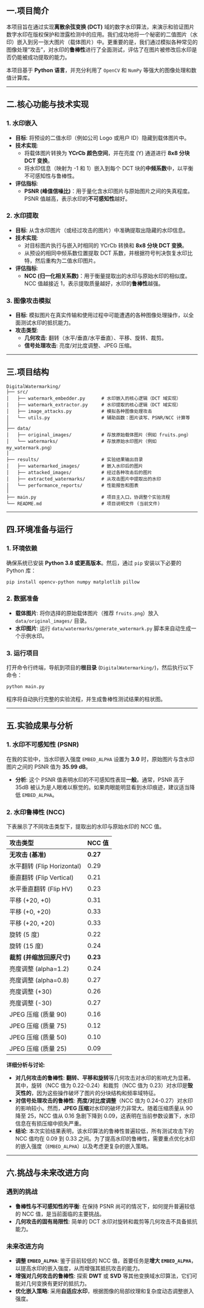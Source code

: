 
## 一.项目简介

本项目旨在通过实现**离散余弦变换 (DCT)** 域的数字水印算法，来演示和验证图片数字水印在版权保护和泄露检测中的应用。我们成功地将一个秘密的二值图片（水印）嵌入到另一张大图片（载体图片）中。更重要的是，我们通过模拟各种常见的图像处理“攻击”，对水印的**鲁棒性**进行了全面测试，评估了在图片被修改后水印是否仍能被成功提取的能力。

本项目基于 **Python 语言**，并充分利用了 `OpenCV` 和 `NumPy` 等强大的图像处理和数值计算库。

-----

## 二.核心功能与技术实现

### 1\. **水印嵌入**

  * **目标**: 将预设的二值水印（例如公司 Logo 或用户 ID）隐藏到载体图片中。
  * **技术实现**:
      * 将载体图片转换为 **YCrCb 颜色空间**，并在亮度 (Y) 通道进行 **8x8 分块 DCT 变换**。
      * 将水印信息（映射为 -1 和 1）嵌入到每个 DCT 块的**中频系数**中，以平衡不可感知性与鲁棒性。
  * **评估指标**:
      * **PSNR (峰值信噪比)**：用于量化含水印图片与原始图片之间的失真程度。PSNR 值越高，表示水印的**不可感知性**越好。

### 2\. **水印提取**

  * **目标**: 从含水印图片（或经过攻击的图片）中准确提取出隐藏的水印信息。
  * **技术实现**:
      * 对目标图片执行与嵌入时相同的 YCrCb 转换和 **8x8 分块 DCT 变换**。
      * 从预设的相同中频系数位置提取 DCT 系数，并根据符号判决恢复水印比特，然后重构为二值水印图片。
  * **评估指标**:
      * **NCC (归一化相关系数)**：用于衡量提取出的水印与原始水印的相似度。NCC 值越接近 1，表示提取质量越好，水印的**鲁棒性**越强。

### 3\. **图像攻击模拟**

  * **目标**: 模拟图片在真实传输和使用过程中可能遭遇的各种图像处理操作，以全面测试水印的抵抗能力。
  * **攻击类型**:
      * **几何攻击**: 翻转（水平/垂直/水平垂直）、平移、旋转、裁剪。
      * **信号处理攻击**: 亮度/对比度调整、JPEG 压缩。

-----

## 三.项目结构

```
DigitalWatermarking/
├── src/
│   ├── watermark_embedder.py      # 水印嵌入的核心逻辑（DCT 域实现）
│   ├── watermark_extractor.py     # 水印提取的核心逻辑（DCT 域实现）
│   ├── image_attacks.py           # 模拟各种图像处理攻击
│   └── utils.py                   # 辅助函数：图片读写、PSNR/NCC 计算等
│
├── data/
│   ├── original_images/           # 存放原始载体图片（例如 fruits.png）
│   └── watermarks/                # 存放原始水印图片（例如 my_watermark.png）
│
├── results/                       # 实验结果输出目录
│   ├── watermarked_images/        # 嵌入水印后的图片
│   ├── attacked_images/           # 经过各种攻击后的图片
│   ├── extracted_watermarks/      # 从攻击图片中提取出的水印
│   └── performance_reports/       # 性能报告和图表
│
├── main.py                        # 项目主入口，协调整个实验流程
└── README.md                      # 项目说明文件 (当前文件)
```

-----

## 四.环境准备与运行

### 1\. **环境依赖**

确保系统已安装 **Python 3.8 或更高版本**。然后，通过 `pip` 安装以下必要的 Python 库：

```bash
pip install opencv-python numpy matplotlib pillow
```

### 2\. **数据准备**

  * **载体图片**: 将你选择的原始载体图片（推荐 `fruits.png`）放入 `data/original_images/` 目录。
  * **水印图片**: 运行 `data/watermarks/generate_watermark.py` 脚本来自动生成一个示例水印。

### 3\. **运行项目**

打开命令行终端，导航到项目的**根目录** (`DigitalWatermarking/`)，然后执行以下命令：

```bash
python main.py
```

程序将自动执行完整的实验流程，并生成鲁棒性测试结果的柱状图。

-----

## 五.实验成果与分析

### 1\. **水印不可感知性 (PSNR)**

在我的实验中，当水印嵌入强度 `EMBED_ALPHA` 设置为 **3.0** 时，原始图片与含水印图片之间的 PSNR 值为 **35.99 dB**。

  * **分析**: 这个 PSNR 值表明水印的不可感知性表现**一般**。通常，PSNR 高于 35dB 被认为是人眼难以察觉的。如果肉眼能明显看到水印痕迹，建议适当降低 `EMBED_ALPHA`。

### 2\. **水印鲁棒性 (NCC)**

下表展示了不同攻击类型下，提取出的水印与原始水印的 NCC 值。

| 攻击类型 | NCC 值 |
| :--- | :--- |
| **无攻击 (基准)** | **0.27** |
| 水平翻转 (Flip Horizontal) | 0.29 |
| 垂直翻转 (Flip Vertical) | 0.21 |
| 水平垂直翻转 (Flip HV) | 0.23 |
| 平移 (+20, +0) | 0.31 |
| 平移 (+0, +20) | 0.33 |
| 平移 (+20, +20) | 0.33 |
| 旋转 (5 度) | 0.22 |
| 旋转 (15 度) | 0.24 |
| **裁剪 (并缩放回原尺寸)** | **0.23** |
| 亮度调整 (alpha=1.2) | 0.24 |
| 亮度调整 (alpha=0.8) | 0.27 |
| 亮度调整 (+30) | 0.26 |
| 亮度调整 (-30) | 0.27 |
| JPEG 压缩 (质量 90) | 0.16 |
| JPEG 压缩 (质量 75) | 0.12 |
| JPEG 压缩 (质量 50) | 0.10 |
| JPEG 压缩 (质量 25) | 0.09 |

**详细分析与讨论**:

  * **对几何攻击的鲁棒性**: **翻转、平移和旋转**等几何攻击对水印的影响尤为显著。其中，旋转（NCC 值为 0.22-0.24）和裁剪（NCC 值为 0.23）对水印是**毁灭性的**，因为这些操作破坏了图片的分块结构和频率域特征。
  * **对信号处理攻击的鲁棒性**: **亮度/对比度调整**（NCC 值为 0.24-0.27）对水印的影响较小。然而，**JPEG 压缩**对水印的破坏力非常大。随着压缩质量从 90 降至 25，NCC 值从 0.16 急剧下降到 0.09，这表明在当前参数设置下，水印信息在有损压缩中损失严重。
  * **结论**: 本次实验结果表明，该水印算法的鲁棒性普遍较低，所有测试攻击下的 NCC 值均在 0.09 到 0.33 之间。为了提高水印的鲁棒性，需要重点优化水印的嵌入强度（`EMBED_ALPHA`）以及考虑更复杂的嵌入策略。

-----

## 六.挑战与未来改进方向

### 遇到的挑战

  * **鲁棒性与不可感知性的平衡**: 在保持 PSNR 尚可的情况下，如何提升普遍较低的 NCC 值，是当前面临的主要挑战。
  * **几何攻击的固有局限性**: 简单的 DCT 水印对旋转和裁剪等几何攻击不具备抵抗能力。

### 未来改进方向

  * **调整 `EMBED_ALPHA`**: 鉴于目前较低的 NCC 值，首要任务是**增大 `EMBED_ALPHA`**，以提高水印的嵌入强度，从而增强其抵抗攻击的能力。
  * **增强对几何攻击的鲁棒性**: 探索 **DWT** 或 **SVD** 等其他变换域水印算法，它们可能对几何变换有更好的抵抗力。
  * **优化嵌入策略**: 采用**自适应水印**，根据图像的局部纹理和复杂度动态调整嵌入强度。